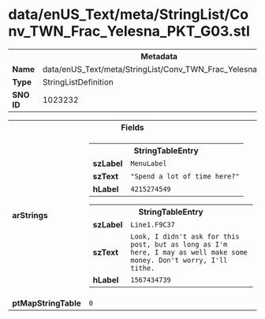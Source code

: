<h1>data/enUS_Text/meta/StringList/Conv_TWN_Frac_Yelesna_PKT_G03.stl</h1><table><tr><th colspan="100%">Metadata</th></tr><tr><td><b>Name</b></td><td>data/enUS_Text/meta/StringList/Conv_TWN_Frac_Yelesna_PKT_G03.stl</td></tr><tr><td><b>Type</b></td><td>StringListDefinition</td></tr><tr><td><b>SNO ID</b></td><td>1023232</td></tr></table>

<table><tr><th colspan="100%">Fields</th></tr><tr><td><b>arStrings</b></td><td><table><tr><th colspan="100%">StringTableEntry</th></tr><tr><td><b>szLabel</b></td><td><code>MenuLabel</code></td></tr><tr><td><b>szText</b></td><td><code>"Spend a lot of time here?"</code></td></tr><tr><td><b>hLabel</b></td><td><code>4215274549</code></td></tr></table>


<table><tr><th colspan="100%">StringTableEntry</th></tr><tr><td><b>szLabel</b></td><td><code>Line1.F9C37</code></td></tr><tr><td><b>szText</b></td><td><code>Look, I didn't ask for this post, but as long as I'm here, I may as well make some money. Don't worry, I'll tithe.</code></td></tr><tr><td><b>hLabel</b></td><td><code>1567434739</code></td></tr></table>


</td></tr><tr><td><b>ptMapStringTable</b></td><td><code>0</code></td></tr></table>

